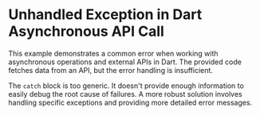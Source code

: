 # Unhandled Exception in Dart Asynchronous API Call

This example demonstrates a common error when working with asynchronous operations and external APIs in Dart. The provided code fetches data from an API, but the error handling is insufficient.

The `catch` block is too generic.  It doesn't provide enough information to easily debug the root cause of failures.  A more robust solution involves handling specific exceptions and providing more detailed error messages.